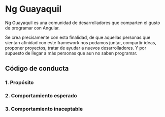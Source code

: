 # Ng Guayaquil
Ng Guayaquil es una comunidad de desarrolladores que comparten el gusto de programar con Angular.

Se crea precisamente con esta finalidad, de que aquellas personas que sientan afinidad con este framework nos podamos juntar, compartir ideas, proponer proyectos, tratar de ayudar a nuevos desarrolladores. Y por supuesto de llegar a más personas que aun no saben programar.

## Código de conducta

### 1. Propósito
### 2. Comportamiento esperado
### 3. Comportamiento inaceptable




